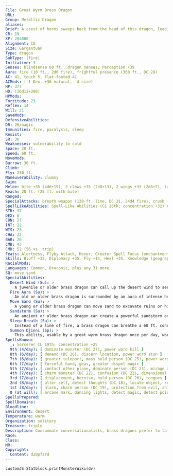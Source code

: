 ```yaml
---
File: Great Wyrm Brass Dragon
URL: 
Group: Metallic Dragon
aliases: 
Brief: A crest of horns sweeps back from the head of this dragon, leading to a long neck and serpentine brass body.
CR: 19
XP: 204800
Alignment: CG
Size: Gargantuan
Type: dragon
SubType: (fire)
Initiative: 3
Senses: blindsense 60 ft., dragon senses; Perception +39
Aura: fire (10 ft., 2d6 fire), frightful presence (360 ft., DC 29)
AC: 41, touch 5, flat-footed 41
ACMods: (-1 Dex, +36 natural, -4 size)
HP: 377
HD: (26d12+208)
HPMods: 
Fortitude: 23
Reflex: 14
Will: 21
SaveMods: 
DefensiveAbilities: 
DR: 20/magic
Immunities: fire, paralysis, sleep
Resist: 
SR: 30
Weaknesses: vulnerability to cold
Space: 20 ft.
Speed: 60 ft.
MoveMods: 
Burrow: 30 ft.
Climb: 
Fly: 250 ft.
Maneuverability: clumsy
Swim: 
Melee: bite +35 (4d6+19), 2 claws +35 (2d8+13), 2 wings +33 (2d6+7), tail slap +33 (2d8+19)
Reach: 20 ft. (25 ft. with bite)
Ranged: 
SpecialAttacks: breath weapon (120-ft. line, DC 31, 24d4 fire), crush (medium creatures, DC 31, 4d6+19), desert wind, sandstorm, sleep breath, summon djinni, tail sweep (small creatures, DC 31, 2d6+19)
SpellLikeAbilities: Spell-Like Abilities (CL 26th; concentration +32) At will-- control weather, control winds, endure elements, speak with animals, suggestion (DC 19), whirlwind
STR: 37
DEX: 8
CON: 27
INT: 22
WIS: 23
CHA: 22
BAB: 26
CMB: 43
CMD: 52 (56 vs. trip)
Feats: Alertness, Flyby Attack, Hover, Greater Spell Focus (enchantment), Greater Spell Penetration, Improved Initiative, Improved Vital Strike, Multiattack, Power Attack, Quicken Spell, Spell Focus (enchantment), Spell Penetration, Vital Strike
Skills: Bluff +35, Diplomacy +35, Fly +14, Heal +35, Knowledge (geography) +35, Knowledge (history) +35, Knowledge (local) +35, Linguistics +35, Perception +39, Sense Motive +39, Spellcraft +35, Survival +35
RacialMods: 
Languages: Common, Draconic, plus any 31 more
SQ: move sand
SpecialAbilities:
  Desert Wind (Su): >
    A juvenile or older brass dragon can call up the desert wind to serve him. This functions as gust of wind, but any creature in its path must make a Fortitude save (DC 31) or be blinded for 1d4 rounds by the sand.
  Fire Aura (Su): >
    An old or older brass dragon is surrounded by an aura of intense heat. All creatures within 5 feet of the dragon take 1d6 points of fire damage at the beginning of the dragon's turn. An ancient brass dragon's aura extends to 10 feet. A great wyrm's damage increases to 2d6. A brass dragon can suppress or activate this aura at will as a free action.
  Move Sand (Su): >
    A young or older brass dragon can move sand to excavate ruins or hide treasures. This functions as move earth, but it only affects sand. The dragon uses his HD in place of his caster level for this effect. This is equivalent to a 5th-level spell.
  Sandstorm (Su): >
    An ancient or older brass dragon can create a powerful sandstorm once per day as a full-round action. This storm has a radius of 1 mile and lasts for 1 minute per age category of the dragon. This functions as a sandstorm (Pathfinder RPG Core Rulebook 431), except that it is also accompanied by windstorm-level winds.
  Sleep Breath (Su): >
    Instead of a line of fire, a brass dragon can breathe a 60 ft. cone of sleep gas. Creatures within the cone must succeed on a Will save or fall asleep for 1d6+12 rounds.
  Summon Djinni (Sp): >
    This ability, usable by a great wyrm brass dragon once per day, works like a summon monster spell, except that it summons one noble djinni. This ability is the equivalent of a 9th-level spell.
SpellsKnown:
  _: Sorcerer CL 19th; concentration +25
  9th (4/day): [ dominate monster (DC 27), power word kill ]
  8th (6/day): [ demand (DC 26), discern location, power word stun ]
  7th (6/day): [ greater teleport, mass hold person (DC 25), power word blind ]
  6th (7/day): [ forceful hand, geas, greater dispel magic ]
  5th (7/day): [ contact other plane, dominate person (DC 23), mirage arcana, prying eyes ]
  4th (7/day): [ charm monster (DC 22), confusion (DC 22), dimensional anchor, locate creature ]
  3rd (7/day): [ displacement, heroism, hold person (DC 20), tongues ]
  2nd (8/day): [ alter self, detect thoughts (DC 18), locate object, resist energy, see invisibility ]
  1st (8/day): [ alarm, charm person (DC 19), protection from evil, shield, ventriloquism ]
  0 (at will): [ arcane mark, dancing lights, detect magic, detect poison, ghost sound (DC 16), mage hand, message, prestidigitation, read magic ]
SpellsPrepared: 
SpellDomains: 
Bloodline: 
Environment: desert
Temperature: warm
Organization: solitary
Treasure: triple
Description: Consummate conversationalists, brass dragons prefer to talk instead of fight. Brass dragons lair near humanoid settlements, where they can hear the most recent news and gossip.
Race: 
Class: 
MR: 
Copyright:
  Content: d20pfsrd
---
```

```dataviewjs
customJS.Statblock.printMonsterWiki(dv)
```
